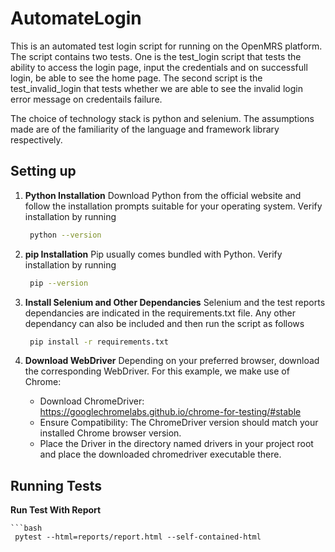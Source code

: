 # AutomateLogin

This is an automated test login script for running on the OpenMRS platform. The script contains two tests. One is the test_login script that tests the ability to access the login page, input the credentials and on successfull login, be able to see the home page. The second script is the test_invalid_login that tests whether we are able to see the invalid login error message on credentails failure.

The choice of technology stack is python and selenium. The assumptions made are of the familiarity of the language and framework library respectively.

## Setting up

1. **Python Installation**
    Download Python from the official website and follow the installation prompts suitable for your operating system. Verify installation by running

    ```bash
     python --version
     ```

2. **pip Installation**
    Pip usually comes bundled with Python. Verify installation by running

    ```bash
     pip --version
     ```

3. **Install Selenium and Other Dependancies**
    Selenium and the test reports dependancies are indicated in the requirements.txt file. Any other dependancy can also be included and then run the script as follows

    ```bash
     pip install -r requirements.txt
     ```

4. **Download WebDriver**
    Depending on your preferred browser, download the corresponding WebDriver. For this example, we make use of Chrome:

    * Download ChromeDriver: https://googlechromelabs.github.io/chrome-for-testing/#stable
    * Ensure Compatibility: The ChromeDriver version should match your installed Chrome browser version.
    * Place the Driver in the directory named drivers in your project root and place the downloaded chromedriver executable there.


## Running Tests

**Run Test With Report**

    ```bash
     pytest --html=reports/report.html --self-contained-html


